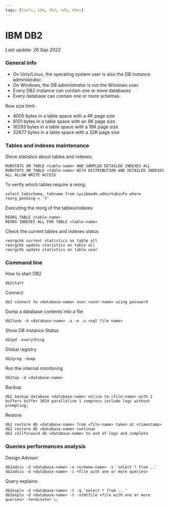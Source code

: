 ```yaml
---
tags: [tools, ibm, db2, udb, dbms]
---
```


# IBM DB2

*Last update: 26 Sep 2022*

### General info

* On Unix/Linux, the operating system user is also the DB instance administrator.
* On Windows, the DB administrator is not the Windows user.
* Every DB2 instance can contain one or more databases
* Every database can contain one or more schemas.

Row size limit:

*  4005 bytes in a table space with a 4K page size
*  8101 bytes in a table space with an 8K page size
* 16293 bytes in a table space with a 16K page size
* 32677 bytes in a table space with a 32K page size 

### Tables and indexes maintenance

Show statistics about tables and indexes.

    RUNSTATS ON TABLE <table-name> AND SAMPLED DETAILED INDEXES ALL
    RUNSTATS ON TABLE <table-name> WITH DISTRIBUTION AND DETAILED INDEXES ALL ALLOW WRITE ACCESS

To verify which tables require a reorg:

    select tabschema, tabname from sysibmadm.admintabinfo where reorg_pending = 'Y'

Executing the reorg of the tables/indexes

    REORG TABLE <table-name>
    REORG INDEXES ALL FOR TABLE <table-name>

Check the current tables and indexes status

    reorgchk current statistics on table all
    reorgchk update statistics on table all
    reorgchk update statistics on table user


### Command line

How to start DB2

    db2start

Connect

    db2 connect to <database-name> user <user-name> using password

Dump a database contents into a file

    db2look -d <database-name> -a -e -o <sql file name>
    
Show DB instance Status

    db2pd -everything

Global registry

    db2greg -dump

Run the internal monitoring

    db2top -d <database-name>

Backup

    db2 backup database <database-name> online to <file-name> with 2 buffers buffer 1024 parallelism 1 compress include logs without prompting;

Restore

    db2 restore db <database-name> from <file-name> taken at <timestamp>
    db2 restore db <database-name> continue
    db2 rollforward db <database-name> to end of logs and complete


### Queries performances analysis

Design Advisor:

    db2advis -d <database-name> -n <schema-name> -s 'select * from ..'
    db2advis -d <database-name> -i <file with one or more queries>

Query explains:

    db2expln -d <database-name> -t -q 'select * from .. '
    db2expln -d <database-name> -t -stmtfile <file with one or more queries> -terminator \;

